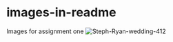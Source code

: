 # images-in-readme
Images for assignment one
![Steph-Ryan-wedding-412](https://user-images.githubusercontent.com/58213527/70367549-b7030b80-18ec-11ea-8297-32e69e961e61.jpg)

